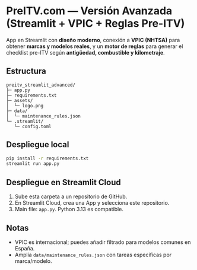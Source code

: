 
# PreITV.com — Versión Avanzada (Streamlit + VPIC + Reglas Pre-ITV)

App en Streamlit con **diseño moderno**, conexión a **VPIC (NHTSA)** para obtener **marcas y modelos reales**, y un **motor de reglas** para generar el checklist pre-ITV según **antigüedad, combustible y kilometraje**.

## Estructura
```
preitv_streamlit_advanced/
├─ app.py
├─ requirements.txt
├─ assets/
│  └─ logo.png
├─ data/
│  └─ maintenance_rules.json
└─ .streamlit/
   └─ config.toml
```

## Despliegue local
```bash
pip install -r requirements.txt
streamlit run app.py
```

## Despliegue en Streamlit Cloud
1. Sube esta carpeta a un repositorio de GitHub.
2. En Streamlit Cloud, crea una App y selecciona este repositorio.
3. Main file: `app.py`. Python 3.13 es compatible.

## Notas
- VPIC es internacional; puedes añadir filtrado para modelos comunes en España.
- Amplía `data/maintenance_rules.json` con tareas específicas por marca/modelo.
